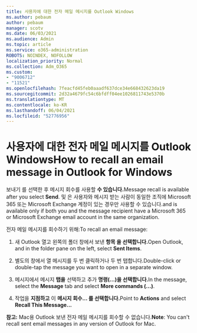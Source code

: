 ```yaml
---
title: 사용자에 대한 전자 메일 메시지를 Outlook Windows
ms.author: pebaum
author: pebaum
manager: scotv
ms.date: 06/03/2021
ms.audience: Admin
ms.topic: article
ms.service: o365-administration
ROBOTS: NOINDEX, NOFOLLOW
localization_priority: Normal
ms.collection: Adm_O365
ms.custom:
- "9006712"
- "11521"
ms.openlocfilehash: 7feacfd45feb0aaadf637dce34e668432623da19
ms.sourcegitcommit: 2d32a4679fc54c6bfdff04ee1026811743e5370b
ms.translationtype: MT
ms.contentlocale: ko-KR
ms.lasthandoff: 06/04/2021
ms.locfileid: "52776956"
---
```

# <a name="how-to-recall-an-email-message-in-outlook-for-windows"></a><span data-ttu-id="c2e74-102">사용자에 대한 전자 메일 메시지를 Outlook Windows</span><span class="sxs-lookup"><span data-stu-id="c2e74-102">How to recall an email message in Outlook for Windows</span></span>

<span data-ttu-id="c2e74-103">보내기 를 선택한 후 메시지 회수를 사용할 **수 있습니다.**</span><span class="sxs-lookup"><span data-stu-id="c2e74-103">Message recall is available after you select **Send**.</span></span> <span data-ttu-id="c2e74-104">및 은 사용자와 메시지 받는 사람이 동일한 조직에 Microsoft 365 또는 Microsoft Exchange 계정이 있는 경우만 사용할 수 있습니다.</span><span class="sxs-lookup"><span data-stu-id="c2e74-104">and is available only if both you and the message recipient have a Microsoft 365 or Microsoft Exchange email account in the same organization.</span></span> 

<span data-ttu-id="c2e74-105">전자 메일 메시지를 회수하기 위해:</span><span class="sxs-lookup"><span data-stu-id="c2e74-105">To recall an email message:</span></span>

1. <span data-ttu-id="c2e74-106">새 Outlook 열고 왼쪽의 폴더 창에서 보낸 **항목 을 선택합니다.**</span><span class="sxs-lookup"><span data-stu-id="c2e74-106">Open Outlook, and in the folder pane on the left, select **Sent Items**.</span></span>

1. <span data-ttu-id="c2e74-107">별도의 창에서 열 메시지를 두 번 클릭하거나 두 번 탭합니다.</span><span class="sxs-lookup"><span data-stu-id="c2e74-107">Double-click or double-tap the message you want to open in a separate window.</span></span>

1. <span data-ttu-id="c2e74-108">메시지에서 메시지 **탭을** 선택하고 추가 **명령(...)을 선택합니다.**</span><span class="sxs-lookup"><span data-stu-id="c2e74-108">In the message, select the **Message** tab and select **More commands (...)**.</span></span>

1. <span data-ttu-id="c2e74-109">작업을 **지점하고** 이 **메시지 회수... 를 선택합니다.**</span><span class="sxs-lookup"><span data-stu-id="c2e74-109">Point to **Actions** and select **Recall This Message...**</span></span>

<span data-ttu-id="c2e74-110">**참고:** Mac용 Outlook 보낸 전자 메일 메시지를 회수할 수 없습니다.</span><span class="sxs-lookup"><span data-stu-id="c2e74-110">**Note**: You can't recall sent email messages in any version of Outlook for Mac.</span></span>